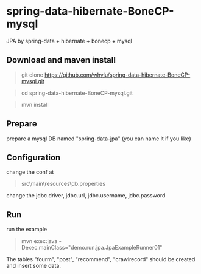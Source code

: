 # spring-data-hibernate-BoneCP-mysql
JPA by spring-data + hibernate + bonecp + mysql


Download and maven install
----
>git clone https://github.com/whylu/spring-data-hibernate-BoneCP-mysql.git

>cd spring-data-hibernate-BoneCP-mysql.git

>mvn install


Prepare
----
prepare a mysql DB named "spring-data-jpa" (you can name it if you like)


Configuration
----
change the conf at
> src\main\resources\db.properties

change the jdbc.driver, jdbc.url, jdbc.username, jdbc.password


Run
----
run the example
>mvn exec:java -Dexec.mainClass="demo.run.jpa.JpaExampleRunner01"

The tables "fourm", "post", "recommend", "crawlrecord" should be created and insert some data.

